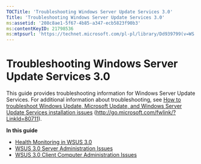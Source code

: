 ```yaml
---
TOCTitle: 'Troubleshooting Windows Server Update Services 3.0'
Title: 'Troubleshooting Windows Server Update Services 3.0'
ms:assetid: '208c8ae1-5f67-4b85-a347-ecb5823f90b3'
ms:contentKeyID: 21798536
ms:mtpsurl: 'https://technet.microsoft.com/pl-pl/library/Dd939799(v=WS.10)'
---
```


Troubleshooting Windows Server Update Services 3.0
==================================================

This guide provides troubleshooting information for Windows Server Update Services. For additional information about troubleshooting, see [How to troubleshoot Windows Update, Microsoft Update, and Windows Server Update Services installation issues](http://go.microsoft.com/fwlink/?linkid=80711) (http://go.microsoft.com/fwlink/?LinkId=80711).

**In this guide**

-   [Health Monitoring in WSUS 3.0](https://technet.microsoft.com/7f2a52af-1738-4320-9066-e58fa904fc70)
-   [WSUS 3.0 Server Administration Issues](https://technet.microsoft.com/91735c6a-2860-4f68-aa29-f48ecfaa970a)
-   [WSUS 3.0 Client Computer Administration Issues](https://technet.microsoft.com/12e5a90c-a6b2-40b2-9d08-a65636ff10e9)
